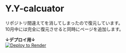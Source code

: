 # Y.Y-calcuator  

リポジトリ間違えてを消してしまったので復元しています。  
10月中には完全に復元させると同時にページを追加します。  

**↓デプロイ用↓**  
<a href="https://render.com/deploy?repo=https://github.com/mochidukiyukimi/Yuki-Youtube-slim">
<img src="https://render.com/images/deploy-to-render-button.svg" alt="Deploy to Render">
</a>

